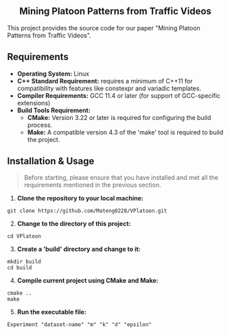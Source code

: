 <h2 align="center">Mining Platoon Patterns from Traffic Videos</h2>

This project provides the source code for our paper  "Mining Platoon Patterns from Traffic Videos".

## Requirements
- **Operating System:** Linux
- **C++ Standard Requirement:** requires a minimum of C++11 for compatibility with features like constexpr and variadic templates. 
- **Compiler Requirements:** GCC 11.4 or later (for support of GCC-specific extensions)
- **Build Tools Requirement:**
  - **CMake:** Version 3.22 or later is required for configuring the build process.
  - **Make:** A compatible version 4.3 of the 'make' tool is required to build the project.

## Installation & Usage
> Before starting, please ensure that you have installed and met all the requirements mentioned in the previous section.

1. **Clone the repository to your local machine:**
```shell
git clone https://github.com/Mateng0228/VPlatoon.git
```
2. **Change to the directory of this project:**
```shell
cd VPlatoon
```
3. **Create a 'build' directory and change to it:**
```shell
mkdir build
cd build
```
4. **Compile current project using CMake and Make:**
```shell
cmake ..
make
```
5. **Run the executable file:**
```shell
Experiment "dataset-name" "m" "k" "d" "epsilon"
``` 
